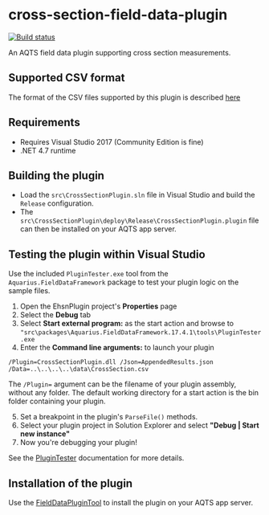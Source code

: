 # cross-section-field-data-plugin

[![Build status](https://ci.appveyor.com/api/projects/status/rplg2foqo77g2kih/branch/master?svg=true)](https://ci.appveyor.com/project/SystemsAdministrator/cross-section-field-data-plugin/branch/master)

An AQTS field data plugin supporting cross section measurements.

## Supported CSV format

The format of the CSV files supported by this plugin is described [here](src/CrossSectionPlugin)

## Requirements

- Requires Visual Studio 2017 (Community Edition is fine)
- .NET 4.7 runtime

## Building the plugin

- Load the `src\CrossSectionPlugin.sln` file in Visual Studio and build the `Release` configuration.
- The `src\CrossSectionPlugin\deploy\Release\CrossSectionPlugin.plugin` file can then be installed on your AQTS app server.

## Testing the plugin within Visual Studio

Use the included `PluginTester.exe` tool from the `Aquarius.FieldDataFramework` package to test your plugin logic on the sample files.

1. Open the EhsnPlugin project's **Properties** page
2. Select the **Debug** tab
3. Select **Start external program:** as the start action and browse to `"src\packages\Aquarius.FieldDataFramework.17.4.1\tools\PluginTester.exe`
4. Enter the **Command line arguments:** to launch your plugin

```
/Plugin=CrossSectionPlugin.dll /Json=AppendedResults.json /Data=..\..\..\..\data\CrossSection.csv
```

The `/Plugin=` argument can be the filename of your plugin assembly, without any folder. The default working directory for a start action is the bin folder containing your plugin.

5. Set a breakpoint in the plugin's `ParseFile()` methods.
6. Select your plugin project in Solution Explorer and select **"Debug | Start new instance"**
7. Now you're debugging your plugin!

See the [PluginTester](https://github.com/AquaticInformatics/aquarius-field-data-framework/tree/master/src/PluginTester) documentation for more details.

## Installation of the plugin

Use the [FieldDataPluginTool](https://github.com/AquaticInformatics/aquarius-field-data-framework/tree/master/src/FieldDataPluginTool) to install the plugin on your AQTS app server.
